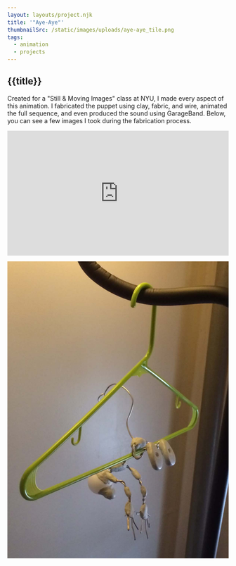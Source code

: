 ```yaml
---
layout: layouts/project.njk
title: '"Aye-Aye"'
thumbnailSrc: /static/images/uploads/aye-aye_tile.png
tags:
  - animation
  - projects
---
```

## {{title}}

Created for a "Still & Moving Images" class at NYU, I made every aspect of this animation. I fabricated the puppet using clay, fabric, and wire, animated the full sequence, and even produced the sound using GarageBand. Below, you can see a few images I took during the fabrication process.

<div style="position: relative; padding-bottom: 56.25%; padding-top: 25px height: 0;"><iframe style="position: absolute; top: 0; left: 0; width: 100%; height: 100%;" src="https://www.youtube.com/embed/ofZSLZJiZF0" frameborder="0" allow="accelerometer; autoplay; encrypted-media; gyroscope; picture-in-picture" allowfullscreen></iframe></div>

![test](/static/images/uploads/img_1757.jpg "test")
